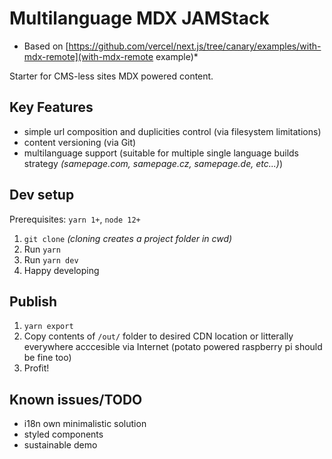 # Multilanguage MDX JAMStack

* Based on [https://github.com/vercel/next.js/tree/canary/examples/with-mdx-remote](with-mdx-remote example)*

Starter for CMS-less sites MDX powered content.

## Key Features

* simple url composition and duplicities control (via filesystem limitations)
* content versioning (via Git)
* multilanguage support (suitable for multiple single language builds strategy _(samepage.com, samepage.cz, samepage.de, etc...)_)

## Dev setup

Prerequisites: `yarn 1+`, `node 12+`

1) `git clone` _(cloning creates a project folder in cwd)_
2) Run `yarn`
3) Run `yarn dev`
4) Happy developing

## Publish

1) `yarn export`
2) Copy contents of `/out/` folder to desired CDN location or litterally everywhere acccesible via Internet (potato powered raspberry pi should be fine too)
3) Profit!

## Known issues/TODO

* i18n own minimalistic solution
* styled components
* sustainable demo
